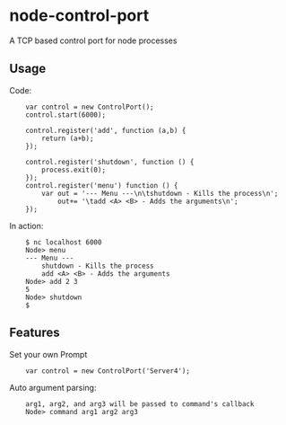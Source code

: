 # node-control-port
	
  A TCP based control port for node processes


## Usage

  Code:	
		
		var control = new ControlPort();
		control.start(6000);
		
		control.register('add', function (a,b) {
			return (a+b);
		});

		control.register('shutdown', function () {
			process.exit(0);
		});
		control.register('menu') function () {
			var out = '--- Menu ---\n\tshutdown - Kills the process\n';
				out+= '\tadd <A> <B> - Adds the arguments\n';
		});
	

  In action:
		
		$ nc localhost 6000
		Node> menu
		--- Menu ---
			shutdown - Kills the process
			add <A> <B> - Adds the arguments
		Node> add 2 3
		5
		Node> shutdown
		$


## Features
  Set your own Prompt
		
		var control = new ControlPort('Server4');
		
  Auto argument parsing:

		arg1, arg2, and arg3 will be passed to command's callback
		Node> command arg1 arg2 arg3
		

